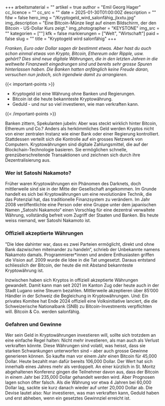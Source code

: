 +++
arbeitsmaterial = ""
artikel = true
author = "Emil Georg Hager"
cc_licence = ""
cc_src = ""
date = 2025-01-30T01:00:00Z
description = ""
fdw = false
hero_img = "/Kryptogeld_wird_salonfähig_jlxxtu.jpg"
img_description = "Eine Bitcoin-Münze liegt auf einem Bildschirm, der den Bitcoin - US-Dollar Kurs zeigt."
img_photographer = "KEYSTONE"
img_src = ""
kategorien = [""]
kfk = false
markierungen = ["Welt", "Wirtschaft"]
paid = false
slug = ""
title = "Kryptogeld wird salonfähig"
+++

_Franken, Euro oder Dollar sagen dir bestimmt etwas. Aber hast du auch schon einmal etwas von Krypto, Bitcoin, Ethereum oder Ripple, usw. gehört? Dies sind neue digitale Währungen, die in den letzten Jahren in die weltweite Finanzwelt eingedrungen sind und bereits sehr grosse Spuren hinterlassen haben. Die Banken hatten anfänglich keine Freude daran, versuchen nun jedoch, sich irgendwie damit zu arrangieren._

{{< important-points >}}

<ul>

<li>Kryptogeld ist eine Währung ohne Banken und Regierungen.</li>

<li>Bitcoin ist die heute bekannteste Kryptowährung.</li>

<li>Geduld - und nur so viel investieren, wie man verkraften kann.</li>

</ul>

{{< /important-points >}}

Banken zittern, Spekulanten jubeln: Aber was steckt wirklich hinter Bitcoin, Ethereum und Co.? Anders als herkömmliches Geld werden Kryptos nicht von einer zentralen Instanz wie einer Bank oder einer Regierung kontrolliert. Stattdessen verteilt sich die Kontrolle auf ein grosses Netzwerk von Computern. Kryptowährungen sind digitale Zahlungsmittel, die auf der Blockchain-Technologie basieren. Sie ermöglichen schnelle, grenzüberschreitende Transaktionen und zeichnen sich durch ihre Dezentralisierung aus.
 
### Wer ist Satoshi Nakamoto?

Früher waren Kryptowährungen ein Phänomen des Darknets, doch mittlerweile sind sie in der Mitte der Gesellschaft angekommen. Im Grunde handelt es sich bei Kryptowährungen um eine revolutionäre Technik, die das Potenzial hat, das traditionelle Finanzsystem zu verändern. Im Jahr 2008 veröffentlichte eine Person oder eine Gruppe unter dem japanischen Namen „Satoshi Nakamoto“ einen Vorschlag für eine dezentral verwaltete Währung, vollständig befreit vom Zugriff der Staaten und Banken. Bis heute weiss niemand, wer Satoshi Nakamoto ist.

### Offiziell akzeptierte Währungen

"Die Idee dahinter war, dass es zwei Parteien ermöglicht, direkt und ohne Bank dazwischen miteinander zu handeln“, schrieb der Unbekannte namens Nakamoto damals. Programmierer*innen und andere Enthusiasten griffen die Vision auf. 2009 wurde die Idee in die Tat umgesetzt. Daraus entstand schliesslich der Bitcoin, der heute die mit Abstand bekannteste Kryptowährung ist. 

Inzwischen haben sich Kryptos in offiziell akzeptierte Währungen gewandelt. Damit kann man seit 2021 im Kanton Zug oder heute auch in der Stadt Lugano seine Steuern bezahlen. Mittlerweile akzeptieren über 85’000 Händler in der Schweiz die Begleichung in Kryptowährungen. Und: Ein privates Komitee hat Ende 2024 offiziell eine Volksinitiative lanciert, die die Schweizerische Nationalbank (SNB) zu Bitcoin-Investments verpflichten will. Bitcoin & Co. werden salonfähig.
 
### Gefahren und Gewinne

Wer sein Geld in Kryptowährungen investieren will, sollte sich trotzdem an eine einfache Regel halten: Nicht mehr investieren, als man auch als Verlust verkraften könnte. Diese Währungen sind volatil, was heisst, dass sie starken Schwankungen unterworfen sind – aber auch grosse Gewinne generieren können. So kaufte man vor einem Jahr einen Bitcoin für 45,000 Dollar. Heute bezahlt man dafür bereits 106,000 Dollar. Der Wert hat sich innerhalb eines Jahres mehr als verdoppelt. An einer kürzlich in St. Moritz abgehaltenen Konferenz gingen die Teilnehmer davon aus, dass der Bitcoin in einem Jahr bei 235,000 Dollar gehandelt werden wird. Aber Prognosen lagen schon öfter falsch. Als die Währung vor etwa 4 Jahren bei 60,000 Dollar lag, sackte sie kurz danach wieder auf unter 20,000 Dollar ab. Die Devise lautet also: Nur investieren, was man verkraften kann, Geduld haben und erst abheben, wenn ein gesetztes Gewinnziel erreicht ist.
